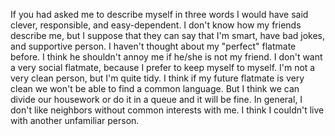 If you had asked me to describe myself in three words I would have said clever, responsible, and easy-dependent. I don't know how my friends describe me, but I suppose that they can say that I'm smart, have bad jokes, and supportive person. I haven't thought about my "perfect" flatmate before. I think he shouldn't annoy me if he/she is not my friend. I don't want a very social flatmate, because I prefer to keep myself to myself. I'm not a very clean person, but I'm quite tidy. I think if my future flatmate is very clean we won't be able to find a common language. But I think we can divide our housework or do it in a queue and it will be fine. In general, I don't like neighbors without common interests with me. I think I couldn't live with another unfamiliar person.